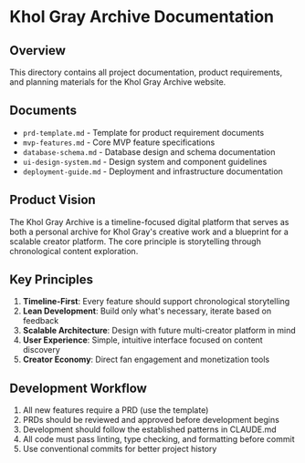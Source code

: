 # Khol Gray Archive Documentation

## Overview

This directory contains all project documentation, product requirements, and planning materials for the Khol Gray Archive website.

## Documents

- `prd-template.md` - Template for product requirement documents
- `mvp-features.md` - Core MVP feature specifications
- `database-schema.md` - Database design and schema documentation
- `ui-design-system.md` - Design system and component guidelines
- `deployment-guide.md` - Deployment and infrastructure documentation

## Product Vision

The Khol Gray Archive is a timeline-focused digital platform that serves as both a personal archive for Khol Gray's creative work and a blueprint for a scalable creator platform. The core principle is storytelling through chronological content exploration.

## Key Principles

1. **Timeline-First**: Every feature should support chronological storytelling
2. **Lean Development**: Build only what's necessary, iterate based on feedback
3. **Scalable Architecture**: Design with future multi-creator platform in mind
4. **User Experience**: Simple, intuitive interface focused on content discovery
5. **Creator Economy**: Direct fan engagement and monetization tools

## Development Workflow

1. All new features require a PRD (use the template)
2. PRDs should be reviewed and approved before development begins
3. Development should follow the established patterns in CLAUDE.md
4. All code must pass linting, type checking, and formatting before commit
5. Use conventional commits for better project history